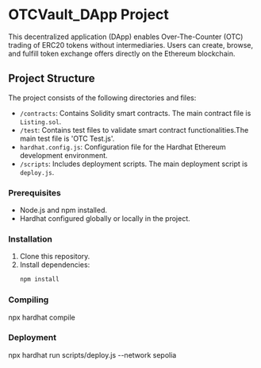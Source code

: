 # OTCVault_DApp Project

This decentralized application (DApp) enables Over-The-Counter (OTC) trading of ERC20 tokens without intermediaries. Users can create, browse, and fulfill token exchange offers directly on the Ethereum blockchain.

## Project Structure

The project consists of the following directories and files:

- `/contracts`: Contains Solidity smart contracts. The main contract file is `Listing.sol`.
- `/test`: Contains test files to validate smart contract functionalities.The main test file is 'OTC Test.js'. 
- `hardhat.config.js`: Configuration file for the Hardhat Ethereum development environment.
- `/scripts`: Includes deployment scripts. The main deployment script is `deploy.js`.

### Prerequisites

- Node.js and npm installed.
- Hardhat configured globally or locally in the project.

### Installation

1. Clone this repository.
2. Install dependencies:
   ```bash
   npm install

### Compiling 

npx hardhat compile

### Deployment

npx hardhat run scripts/deploy.js --network sepolia

